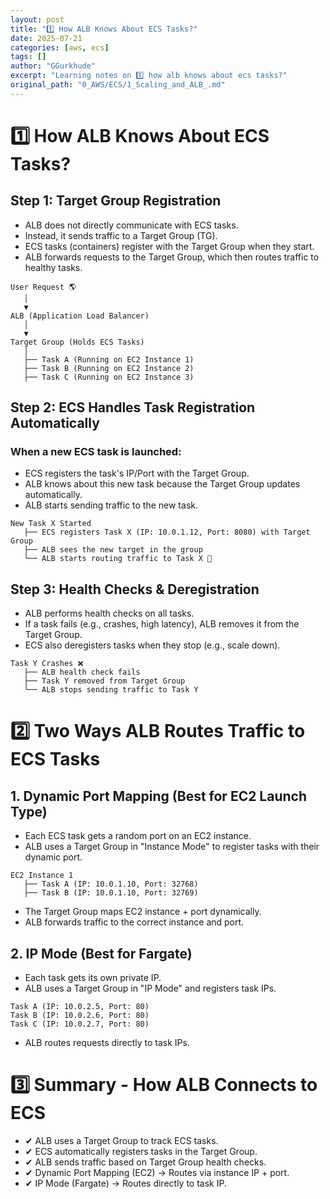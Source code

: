 ```yaml
---
layout: post
title: "1️⃣ How ALB Knows About ECS Tasks?"
date: 2025-07-21
categories: [aws, ecs]
tags: []
author: "GGurkhude"
excerpt: "Learning notes on 1️⃣ how alb knows about ecs tasks?"
original_path: "0_AWS/ECS/1_Scaling_and_ALB_.md"
---
```


# 1️⃣ How ALB Knows About ECS Tasks?
## Step 1: Target Group Registration
- ALB does not directly communicate with ECS tasks.
- Instead, it sends traffic to a Target Group (TG).
- ECS tasks (containers) register with the Target Group when they start.
- ALB forwards requests to the Target Group, which then routes traffic to healthy tasks.
```
User Request 🌎  
   │  
   ▼  
ALB (Application Load Balancer)  
   │  
   ▼  
Target Group (Holds ECS Tasks)  
   │  
   ├── Task A (Running on EC2 Instance 1)  
   ├── Task B (Running on EC2 Instance 2)  
   ├── Task C (Running on EC2 Instance 3)  
```

## Step 2: ECS Handles Task Registration Automatically
###  When a new ECS task is launched:
- ECS registers the task's IP/Port with the Target Group.
- ALB knows about this new task because the Target Group updates automatically.
- ALB starts sending traffic to the new task.
```
New Task X Started  
   ├── ECS registers Task X (IP: 10.0.1.12, Port: 8080) with Target Group  
   ├── ALB sees the new target in the group  
   └── ALB starts routing traffic to Task X 🚀  
```
## Step 3: Health Checks & Deregistration
- ALB performs health checks on all tasks.
- If a task fails (e.g., crashes, high latency), ALB removes it from the Target Group.
- ECS also deregisters tasks when they stop (e.g., scale down).
```
Task Y Crashes ❌  
   ├── ALB health check fails  
   ├── Task Y removed from Target Group  
   └── ALB stops sending traffic to Task Y  
```

# 2️⃣ Two Ways ALB Routes Traffic to ECS Tasks
## 1. Dynamic Port Mapping (Best for EC2 Launch Type)
- Each ECS task gets a random port on an EC2 instance.
- ALB uses a Target Group in "Instance Mode" to register tasks with their dynamic port.
```
EC2 Instance 1  
   ├── Task A (IP: 10.0.1.10, Port: 32768)  
   ├── Task B (IP: 10.0.1.10, Port: 32769)  
```
- The Target Group maps EC2 instance + port dynamically.
- ALB forwards traffic to the correct instance and port.
## 2. IP Mode (Best for Fargate)
- Each task gets its own private IP.
- ALB uses a Target Group in "IP Mode" and registers task IPs.
```
Task A (IP: 10.0.2.5, Port: 80)  
Task B (IP: 10.0.2.6, Port: 80)  
Task C (IP: 10.0.2.7, Port: 80)  
```
- ALB routes requests directly to task IPs.

# 3️⃣ Summary - How ALB Connects to ECS
- ✔ ALB uses a Target Group to track ECS tasks.
- ✔ ECS automatically registers tasks in the Target Group.
- ✔ ALB sends traffic based on Target Group health checks.
- ✔ Dynamic Port Mapping (EC2) → Routes via instance IP + port.
- ✔ IP Mode (Fargate) → Routes directly to task IP.